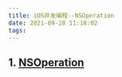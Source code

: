 ```yaml
---
title: iOS并发编程--NSOperation
date: 2021-09-28 11:18:02
tags:
---
```


## 1. [NSOperation](https://developer.apple.com/documentation/foundation/nsoperation)
